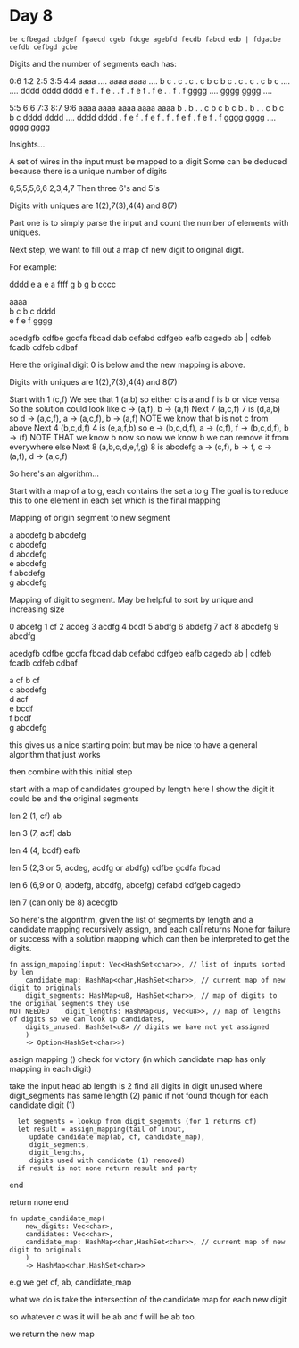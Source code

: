 # Day 8

```
be cfbegad cbdgef fgaecd cgeb fdcge agebfd fecdb fabcd edb | fdgacbe cefdb cefbgd gcbe
```

Digits and the number of segments each has:

  0:6     1:2     2:5     3:5     4:4
 aaaa    ....    aaaa    aaaa    ....
b    c  .    c  .    c  .    c  b    c
b    c  .    c  .    c  .    c  b    c
 ....    ....    dddd    dddd    dddd
e    f  .    f  e    .  .    f  .    f
e    f  .    f  e    .  .    f  .    f
 gggg    ....    gggg    gggg    ....

  5:5    6:6    7:3     8:7    9:6
 aaaa    aaaa    aaaa    aaaa    aaaa
b    .  b    .  .    c  b    c  b    c
b    .  b    .  .    c  b    c  b    c
 dddd    dddd    ....    dddd    dddd
.    f  e    f  .    f  e    f  .    f
.    f  e    f  .    f  e    f  .    f
 gggg    gggg    ....    gggg    gggg

Insights...

A set of wires in the input must be mapped to a digit 
Some can be deduced because there is a unique number of digits

6,5,5,5,6,6
2,3,4,7
Then three 6's and 5's

Digits with uniques are 1(2),7(3),4(4) and 8(7)

Part one is to simply parse the input and count the number of elements with uniques.

Next step, we want to fill out a map of new digit to original digit. 

For example:

 dddd
e    a
e    a
 ffff
g    b
g    b
 cccc

 aaaa  
b    c 
b    c 
 dddd  
e    f 
e    f 
 gggg  

acedgfb cdfbe gcdfa fbcad dab cefabd cdfgeb eafb cagedb ab | cdfeb fcadb cdfeb cdbaf

Here the original digit 0 is below and the new mapping is above.

Digits with uniques are 1(2),7(3),4(4) and 8(7)

Start with 1 (c,f)
We see that 1 (a,b) so either c is a and f is b or vice versa
So the solution could look like c -> (a,f), b -> (a,f)
Next 7 (a,c,f)
7 is (d,a,b) so d -> (a,c,f), a -> (a,c,f), b -> (a,f) NOTE we know that b is not c from above
Next 4 (b,c,d,f)
4 is (e,a,f,b) so e -> (b,c,d,f), a -> (c,f), f -> (b,c,d,f), b -> (f) NOTE THAT we know b now
so now we know b we can remove it from everywhere else
Next 8 (a,b,c,d,e,f,g) 
8 is abcdefg a -> (c,f), b -> f, c -> (a,f), d -> (a,c,f)

So here's an algorithm...

Start with a map of a to g, each contains the set a to g 
The goal is to reduce this to one element in each set which is the final mapping

Mapping of origin segment to new segment

a abcdefg
b abcdefg   
c abcdefg   
d abcdefg   
e abcdefg   
f abcdefg   
g abcdefg  

Mapping of digit to segment. May be helpful to sort by unique and increasing size 

0 abcefg
1 cf
2 acdeg
3 acdfg
4 bcdf
5 abdfg
6 abdefg
7 acf
8 abcdefg
9 abcdfg

acedgfb cdfbe gcdfa fbcad dab cefabd cdfgeb eafb cagedb ab | cdfeb fcadb cdfeb cdbaf

a cf
b cf   
c abcdefg   
d acf  
e bcdf   
f bcdf   
g abcdefg  

this gives us a nice starting point but may be nice to have a general algorithm that just works

then combine with this initial step

start with a map of candidates grouped by length
here I show the digit it could be and the original segments

len 2 (1, cf)
ab

len 3 (7, acf)
dab

len 4 (4, bcdf)
eafb


len 5 (2,3 or 5, acdeg, acdfg or abdfg)
cdfbe
gcdfa 
fbcad

len 6 (6,9 or 0, abdefg, abcdfg, abcefg)
cefabd
cdfgeb
cagedb

len 7 (can only be 8)
acedgfb

So here's the algorithm, given the list of segments by length and a
candidate mapping recursively assign, and each call returns None for failure
or success with a solution mapping which can then be interpreted to get the 
digits. 

```
fn assign_mapping(input: Vec<HashSet<char>>, // list of inputs sorted by len 
    candidate_map: HashMap<char,HashSet<char>>, // current map of new digit to originals
    digit_segments: HashMap<u8, HashSet<char>>, // map of digits to the original segments they use
NOT NEEDED    digit_lengths: HashMap<u8, Vec<u8>>, // map of lengths of digits so we can look up candidates,
    digits_unused: HashSet<u8> // digits we have not yet assigned
    ) 
    -> Option<HashSet<char>>)
```

assign mapping ()
check for victory (in which candidate map has only mapping in each digit)

take the input head
  ab 
  length is 2 
  find all digits in digit unused where digit_segments has same length (2)
  panic if not found though
   for each candidate digit (1)
      
	  let segments = lookup from digit_segemnts (for 1 returns cf)
      let result = assign_mapping(tail of input,
         update candidate map(ab, cf, candidate_map),
         digit_segments,
         digit_lengths,
         digits used with candidate (1) removed)
      if result is not none return result and party
	  
   end
   
   return none
end

```
fn update_candidate_map(
    new_digits: Vec<char>,
    candidates: Vec<char>,
    candidate_map: HashMap<char,HashSet<char>>, // current map of new digit to originals
    ) 
    -> HashMap<char,HashSet<char>>
```
e.g we get cf, ab, candidate_map

what we do is take the intersection of the candidate map for each new digit 

so whatever c was it will be ab and f will be ab too.

we return the new map 

